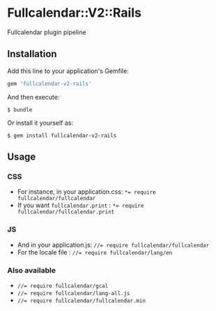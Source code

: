 # Fullcalendar::V2::Rails

Fullcalendar plugin pipeline

## Installation

Add this line to your application's Gemfile:

```ruby
gem 'fullcalendar-v2-rails'
```

And then execute:

    $ bundle

Or install it yourself as:

    $ gem install fullcalendar-v2-rails

## Usage

### CSS
* For instance, in your application.css: `*= require fullcalendar/fullcalendar`
* If you want `fullcalendar.print` : `*= require fullcalendar/fullcalendar.print`

### JS
* And in your application.js: `//= require fullcalendar/fullcalendar`
* For the locale file : `//= require fullcalendar/lang/en`

### Also available
* `//= require fullcalendar/gcal`
* `//= require fullcalendar/lang-all.js`
* `//= require fullcalendar/fullcalendar.min`

